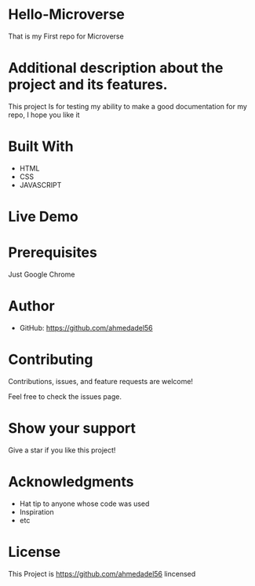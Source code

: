 # Hello-Microverse
That is my First repo for Microverse 

# Additional description about the project and its features.

This project Is for testing my ability to make a good documentation for my repo, I hope you like it

# Built With
* HTML
* CSS
* JAVASCRIPT

# Live Demo

# Prerequisites
Just Google Chrome

# Author
* GitHub: https://github.com/ahmedadel56

# Contributing
Contributions, issues, and feature requests are welcome!

Feel free to check the issues page.

# Show your support
Give a star if you like this project!

# Acknowledgments
* Hat tip to anyone whose code was used
* Inspiration
* etc

# License
This Project is https://github.com/ahmedadel56 lincensed 
